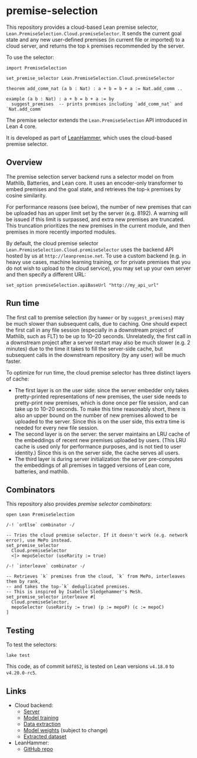 # premise-selection

This repository provides a cloud-based Lean premise selector, `Lean.PremiseSelection.Cloud.premiseSelector`.
It sends the current goal state and any new user-defined premises (in current file or imported)
to a cloud server, and returns the top `k` premises recommended by the server.

To use the selector:

```lean
import PremiseSelection

set_premise_selector Lean.PremiseSelection.Cloud.premiseSelector

theorem add_comm_nat (a b : Nat) : a + b = b + a := Nat.add_comm ..

example (a b : Nat) : a + b = b + a := by
  suggest_premises  -- prints premises including `add_comm_nat` and `Nat.add_comm`
```

The premise selector extends the `Lean.PremiseSelection` API introduced in Lean 4 core.

It is developed as part of [LeanHammer](https://github.com/JOSHCLUNE/LeanHammer), which uses the cloud-based premise selector.

## Overview

The premise selection server backend runs a selector model on from Mathlib, Batteries, and Lean core.
It uses an encoder-only transformer to embed premises and the goal state, and retrieves
the top-`k` premises by cosine similarity.

For performance reasons (see below), the number of new premises that can be uploaded
has an upper limit set by the server (e.g. 8192).
A warning will be issued if this limit is surpassed, and extra new premises are truncated.
This truncation prioritizes the new premises in the current module, and then premises in
more recently imported modules.

By default, the cloud premise selector `Lean.PremiseSelection.Cloud.premiseSelector` uses
the backend API hosted by us at `http://leanpremise.net`. To use a custom backend (e.g. in
heavy use cases, machine learning training, or for private premises that you do not wish to
upload to the cloud service), you may set up your own server and then specify a different URL:

```lean
set_option premiseSelection.apiBaseUrl "http://my_api_url"
```

## Run time

The first call to premise selection (by `hammer` or by `suggest_premises`) may be much slower
than subsequent calls, due to caching.
One should expect the first call in any file session (especially in a downstream project of Mathlib,
such as FLT) to be up to 10–20 seconds.
Unrelatedly, the first call in a downstream project after a server restart may also be much slower
(e.g. 2 minutes) due to the time it takes to fill the server-side cache,
but subsequent calls in the downstream repository (by any user) will be much faster.

To optimize for run time, the cloud premise selector has three distinct layers of cache:

* The first layer is on the user side: since the server embedder only takes pretty-printed representations
  of new premises, the user side needs to pretty-print new premises, which is done once per file session,
  and can take up to 10–20 seconds. To make this time reasonably short, there is also an upper bound
  on the number of new premises allowed to be uploaded to the server. Since this is on the user side,
  this extra time is needed for every new file session.
* The second layer is on the server: the server maintains an LRU cache
  of the embeddings of recent new premises uploaded by users.
  (This LRU cache is used only for performance purposes, and is not tied to user identity.)
  Since this is on the server side, the cache serves all users.
* The third layer is during server initialization: the server pre-computes the embeddings of
  all premises in tagged versions of Lean core, batteries, and mathlib.

## Combinators

This repository also provides *premise selector combinators*:

```lean
open Lean PremiseSelection

/-! `orElse` combinator -/

-- Tries the cloud premise selector. If it doesn't work (e.g. network error), use MePo instead.
set_premise_selector
  Cloud.premiseSelector
  <|> mepoSelector (useRarity := true)

/-! `interleave` combinator -/

-- Retrieves `k` premises from the cloud, `k` from MePo, interleaves them by rank,
-- and takes the top-`k` deduplicated premises.
-- This is inspired by Isabelle Sledgehammer's MeSh.
set_premise_selector interleave #[
  Cloud.premiseSelector,
  mepoSelector (useRarity := true) (p := mepoP) (c := mepoC)
]
```

## Testing

To test the selectors:

```lean
lake test
```

This code, as of commit `bdf852`, is tested on Lean versions `v4.18.0` to `v4.20.0-rc5`.

## Links

* Cloud backend:
  * [Server](https://github.com/hanwenzhu/lean-premise-server)
  * [Model training](https://github.com/hanwenzhu/LeanHammer-training)
  * [Data extraction](https://github.com/cmu-l3/ntp-toolkit/tree/hammer)
  * [Model weights](https://huggingface.co/hanwenzhu/all-distilroberta-v1-lr2e-4-bs256-nneg3-ml-ne5) (subject to change)
  * [Extracted dataset](https://huggingface.co/datasets/l3lab/lean-premises)
* LeanHammer:
  * [GitHub repo](https://github.com/JOSHCLUNE/LeanHammer)
